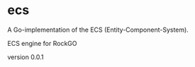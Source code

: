# ecs
A Go-implementation of the ECS (Entity-Component-System).

ECS engine for RockGO

version 0.0.1